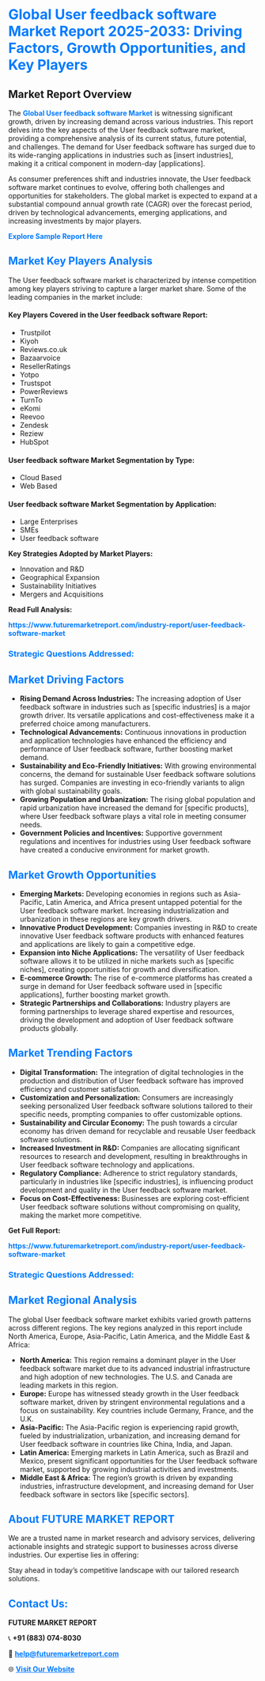 <h1 style="color: #007BFF;">Global User feedback software Market Report 2025-2033: Driving Factors, Growth Opportunities, and Key Players</h1>

<section id="overview">
<h2>Market Report Overview</h2>
<p>The <a href="https://www.futuremarketreport.com/industry-report/user-feedback-software-market" style="color: #007BFF; text-decoration: none;"><strong>Global User feedback software Market</strong></a> is witnessing significant growth, driven by increasing demand across various industries. This report delves into the key aspects of the User feedback software market, providing a comprehensive analysis of its current status, future potential, and challenges. The demand for User feedback software has surged due to its wide-ranging applications in industries such as [insert industries], making it a critical component in modern-day [applications].</p>
<p>As consumer preferences shift and industries innovate, the User feedback software market continues to evolve, offering both challenges and opportunities for stakeholders. The global market is expected to expand at a substantial compound annual growth rate (CAGR) over the forecast period, driven by technological advancements, emerging applications, and increasing investments by major players.</p>
</section>

<section id="overview">
<p><a href="https://www.futuremarketreport.com/request-sample/reportId=120242" style="color: #007BFF; text-decoration: none;"><strong>Explore Sample Report Here</strong></a></p>
</section>

<section id="key-players">
<h2 style="color: #007BFF;">Market Key Players Analysis</h2>
<p>The User feedback software market is characterized by intense competition among key players striving to capture a larger market share. Some of the leading companies in the market include:</p>
<h4>Key Players Covered in the User feedback software Report:</h4>
<ul><li>Trustpilot</li><li>Kiyoh</li><li>Reviews.co.uk</li><li>Bazaarvoice</li><li>ResellerRatings</li><li>Yotpo</li><li>Trustspot</li><li>PowerReviews</li><li>TurnTo</li><li>eKomi</li><li>Reevoo</li><li>Zendesk</li><li>Reziew</li><li>HubSpot</li></ul>
<h4>User feedback software Market Segmentation by Type:</h4>
<ul><li>Cloud Based</li><li>Web Based</li></ul>

<h4>User feedback software Market Segmentation by Application:</h4>
<ul><li>Large Enterprises</li><li>SMEs</li><li>User feedback software</li></ul>
<p><strong>Key Strategies Adopted by Market Players:</strong></p>
<ul>
<li>Innovation and R&D</li>
<li>Geographical Expansion</li>
<li>Sustainability Initiatives</li>
<li>Mergers and Acquisitions</li>
</ul>
</section>

<section>
<p><strong>Read Full Analysis: </strong></p><a href="https://www.futuremarketreport.com/industry-report/user-feedback-software-market" style="color: #007BFF; text-decoration: none;"><strong>https://www.futuremarketreport.com/industry-report/user-feedback-software-market</strong></a>
<h3 style="color: #007BFF;">Strategic Questions Addressed:</h3>
</section>

<section id="driving-factors">
<h2 style="color: #007BFF;">Market Driving Factors</h2>
<ul>
<li><strong>Rising Demand Across Industries:</strong> The increasing adoption of User feedback software in industries such as [specific industries] is a major growth driver. Its versatile applications and cost-effectiveness make it a preferred choice among manufacturers.</li>
<li><strong>Technological Advancements:</strong> Continuous innovations in production and application technologies have enhanced the efficiency and performance of User feedback software, further boosting market demand.</li>
<li><strong>Sustainability and Eco-Friendly Initiatives:</strong> With growing environmental concerns, the demand for sustainable User feedback software solutions has surged. Companies are investing in eco-friendly variants to align with global sustainability goals.</li>
<li><strong>Growing Population and Urbanization:</strong> The rising global population and rapid urbanization have increased the demand for [specific products], where User feedback software plays a vital role in meeting consumer needs.</li>
<li><strong>Government Policies and Incentives:</strong> Supportive government regulations and incentives for industries using User feedback software have created a conducive environment for market growth.</li>
</ul>
</section>

<section id="growth-opportunities">
<h2 style="color: #007BFF;">Market Growth Opportunities</h2>
<ul>
<li><strong>Emerging Markets:</strong> Developing economies in regions such as Asia-Pacific, Latin America, and Africa present untapped potential for the User feedback software market. Increasing industrialization and urbanization in these regions are key growth drivers.</li>
<li><strong>Innovative Product Development:</strong> Companies investing in R&D to create innovative User feedback software products with enhanced features and applications are likely to gain a competitive edge.</li>
<li><strong>Expansion into Niche Applications:</strong> The versatility of User feedback software allows it to be utilized in niche markets such as [specific niches], creating opportunities for growth and diversification.</li>
<li><strong>E-commerce Growth:</strong> The rise of e-commerce platforms has created a surge in demand for User feedback software used in [specific applications], further boosting market growth.</li>
<li><strong>Strategic Partnerships and Collaborations:</strong> Industry players are forming partnerships to leverage shared expertise and resources, driving the development and adoption of User feedback software products globally.</li>
</ul>
</section>

<section id="trending-factors">
<h2 style="color: #007BFF;">Market Trending Factors</h2>
<ul>
<li><strong>Digital Transformation:</strong> The integration of digital technologies in the production and distribution of User feedback software has improved efficiency and customer satisfaction.</li>
<li><strong>Customization and Personalization:</strong> Consumers are increasingly seeking personalized User feedback software solutions tailored to their specific needs, prompting companies to offer customizable options.</li>
<li><strong>Sustainability and Circular Economy:</strong> The push towards a circular economy has driven demand for recyclable and reusable User feedback software solutions.</li>
<li><strong>Increased Investment in R&D:</strong> Companies are allocating significant resources to research and development, resulting in breakthroughs in User feedback software technology and applications.</li>
<li><strong>Regulatory Compliance:</strong> Adherence to strict regulatory standards, particularly in industries like [specific industries], is influencing product development and quality in the User feedback software market.</li>
<li><strong>Focus on Cost-Effectiveness:</strong> Businesses are exploring cost-efficient User feedback software solutions without compromising on quality, making the market more competitive.</li>
</ul>
</section>

<section>
<p><strong>Get Full Report: </strong></p><a href="https://www.futuremarketreport.com/industry-report/user-feedback-software-market" style="color: #007BFF; text-decoration: none;"><strong>https://www.futuremarketreport.com/industry-report/user-feedback-software-market</strong></a>
<h3 style="color: #007BFF;">Strategic Questions Addressed:</h3>
</section>


<section id="regional-analysis">
<h2 style="color: #007BFF;">Market Regional Analysis</h2>
<p>The global User feedback software market exhibits varied growth patterns across different regions. The key regions analyzed in this report include North America, Europe, Asia-Pacific, Latin America, and the Middle East & Africa:</p>
<ul>
<li><strong>North America:</strong> This region remains a dominant player in the User feedback software market due to its advanced industrial infrastructure and high adoption of new technologies. The U.S. and Canada are leading markets in this region.</li>
<li><strong>Europe:</strong> Europe has witnessed steady growth in the User feedback software market, driven by stringent environmental regulations and a focus on sustainability. Key countries include Germany, France, and the U.K.</li>
<li><strong>Asia-Pacific:</strong> The Asia-Pacific region is experiencing rapid growth, fueled by industrialization, urbanization, and increasing demand for User feedback software in countries like China, India, and Japan.</li>
<li><strong>Latin America:</strong> Emerging markets in Latin America, such as Brazil and Mexico, present significant opportunities for the User feedback software market, supported by growing industrial activities and investments.</li>
<li><strong>Middle East & Africa:</strong> The region’s growth is driven by expanding industries, infrastructure development, and increasing demand for User feedback software in sectors like [specific sectors].</li>
</ul>
</section>

<footer>
<h2 style="color: #007BFF;">About FUTURE MARKET REPORT</h2>
<p>We are a trusted name in market research and advisory services, delivering actionable insights and strategic support to businesses across diverse industries. Our expertise lies in offering:</p>

<p>Stay ahead in today’s competitive landscape with our tailored research solutions.</p>

<h2 style="color: #007BFF;">Contact Us:</h2>
<p><strong>FUTURE MARKET REPORT</strong></p>
<p>📞 <strong>+91 (883) 074-8030</strong></p>
<p>📧 <strong><a href="mailto:help@futuremarketreport.com" style="color: #007BFF;">help@futuremarketreport.com</a></strong></p>
<p>🌐 <strong><a href="https://www.futuremarketreport.com/" style="color: #007BFF;">Visit Our Website</a></strong></p>
</footer>
